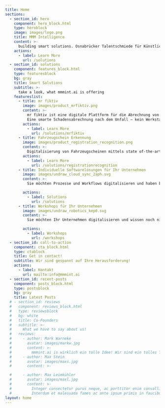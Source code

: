```yaml
---
title: Home
sections:
  - section_id: hero
    component: hero_block.html
    type: heroblock
    image: images/logo.png
    title: MMM Intelligence
    content: >-
      building smart solutions. Osnabrücker Talentschmiede für Künstliche Intelligenz und Digitales.
    actions:
      - label: Learn More
        url: /solutions
  - section_id: solutions
    component: features_block.html
    type: featuresblock
    bg: gray
    title: Smart Solutions
    subtitle: >-
      take a look, what mmmint.ai is offering
    featureslist:
      - title: mr fiktiv
        image: images/product_mrfiktiv.png
        content: >-
          mr fiktiv ist eine digitale Plattform für die Abrechnung von Versicherungsschäden nach einem Unfall.​
          Eine smarte Schadensabrechnung nach dem Unfall – kein Werkstattbesuch, keine Reparatur und dank dem Einsatz von KI schnelles Geld. ​
        actions:
          - label: Learn More
            url: /solutions/mrfiktiv
      - title: Fahrzeugschein Erkennung
        image: images/product_registration_recognition.png
        content: >-
          Digitalisierung von Fahrzeugscheinen mittels state of-the-art Object Detection und Optical Character Recognition (OCR). Durch Machine Learning zur automatisierten Anlage von Kundenfahrzeugen und Versicherungsfällen in Ihrem DMS. mmmint.ai virtualisiert den Fahrzeugschein sowohl für den Werkstattbesuch, Flottenbetreiber als auch Fuhrparkmanager.
        actions:
          - label: Learn More
            url: /solutions/registrationrecognition
      - title: Individuelle Softwarelösungen für Ihr Unternehmen
        image: images/undraw_cloud_sync_2aph.svg
        content: >-
          Sie möchten Prozesse und Workflows digitalisieren und haben bereits konkrete Ideen? Wir entwickeln gemeinsam mit Ihnen datenbasierte digitale Services. Maßgeschneiderte Innovationen. Sprechen Sie uns gerne für Ihr individuelles Produkt an. [<mark>mmmint.ai - building smart solutions</mark>](/solutions)

        actions:
          - label: Solutions
            url: /solutions
      - title: Workshops für Ihr Unternehmen
        image: images/undraw_robotics_kep0.svg
        content: >-
          Sie möchten Ihr Unternehmen digitalisieren und wissen noch nicht wie? Wir bieten eine Reihe von Workshops zum Thema Digitaler Transformation. [<mark>mmmint.ai - creating value</mark>](/workshops)

        actions:
          - label: Workshops
            url: /workshops
  - section_id: call-to-action
    component: cta_block.html
    type: ctablock
    title: Get in contact!
    subtitle: Wir sind gespannt auf Ihre Herausforderung!
    actions:
      - label: Kontakt
        url: mailto:info@mmmint.ai
  - section_id: recent-posts
    component: posts_block.html
    type: postsblock
    bg: gray
    title: Latest Posts
  # - section_id: reviews
  #   component: reviews_block.html
  #   type: reviewsblock
  #   bg: white
  #   title: Co-Founders
  #   subtitle: >-
  #     What we have to say about us!
  #   reviews:
  #     - author: Mark Warneke
  #       avatar: images/markw.jpg
  #       content: >-
  #         mmmint.ai is wirklich ein tolle Idee! Wir sind ein tolles Team und bieten viel potential.
  #     - author: Max Stein
  #       avatar: images/maxs.jpg
  #       content: >-

  #     - author: Max Leimkühler
  #       avatar: images/maxl.jpg
  #       content: >-
  #         Integer consectetur purus neque, ac porttitor enim convallis vitae.
  #         Interdum et malesuada fames ac ante ipsum primis in faucibus.
layout: home
---
```

